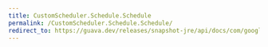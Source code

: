 ```yaml
---
title: CustomScheduler.Schedule.Schedule
permalink: /CustomScheduler.Schedule.Schedule/
redirect_to: https://guava.dev/releases/snapshot-jre/api/docs/com/google/common/util/concurrent/AbstractScheduledService.CustomScheduler.Schedule.html#Schedule-long-java.util.concurrent.TimeUnit-
---
```

